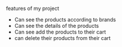 features of my project
 *  Can see the products according to brands
 * Can see the details of the products
 * Can see add the products to their cart
 * can delete their products from their cart